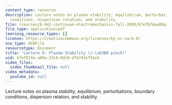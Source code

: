 ```yaml
---
content_type: resource
description: Lecture notes on plasma stability, equilibrium, perturbations, boundary
  conditions, dispersion relation, and stability.
file: /courses/6-642-continuum-electromechanics-fall-2008/6fefb74aa89a23c08dc0d7b742ef91e4_lec09_f08.pdf
file_type: application/pdf
learning_resource_types: []
license: https://creativecommons.org/licenses/by-nc-sa/4.0/
ocw_type: OCWFile
resourcetype: Document
title: "Lecture 9: Plasma Stability (z-\u03B8 pinch)"
uid: 6fefb74a-a89a-23c0-8dc0-d7b742ef91e4
video_files:
  video_thumbnail_file: null
video_metadata:
  youtube_id: null
---
```

Lecture notes on plasma stability, equilibrium, perturbations, boundary conditions, dispersion relation, and stability.